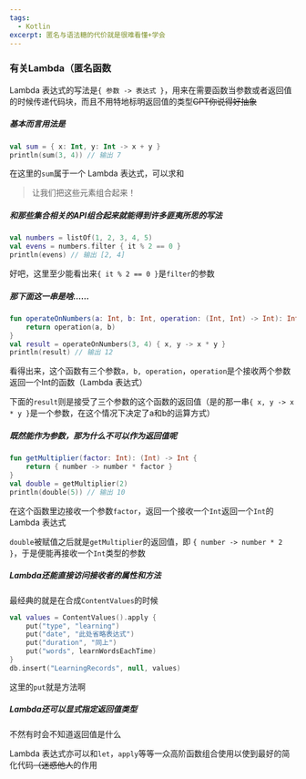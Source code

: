 ```yaml
---
tags:
  - Kotlin
excerpt: 匿名与语法糖的代价就是很难看懂+学会
---
```

### 有关Lambda（匿名函数

Lambda 表达式的写法是`{ 参数 -> 表达式 }`，用来在需要函数当参数或者返回值的时候传递代码块，而且不用特地标明返回值的类型~~GPT你说得好抽象~~

##### 基本而言用法是

```kotlin
val sum = { x: Int, y: Int -> x + y }
println(sum(3, 4)) // 输出 7
```

在这里的`sum`属于一个 Lambda 表达式，可以求和

> 让我们把这些元素组合起来！

##### 和那些集合相关的API组合起来就能得到许多匪夷所思的写法

```kotlin
val numbers = listOf(1, 2, 3, 4, 5)
val evens = numbers.filter { it % 2 == 0 }
println(evens) // 输出 [2, 4]
```

好吧，这里至少能看出来`{ it % 2 == 0 }`是`filter`的参数

##### 那下面这一串是啥……

```kotlin
fun operateOnNumbers(a: Int, b: Int, operation: (Int, Int) -> Int): Int {
    return operation(a, b)
}
val result = operateOnNumbers(3, 4) { x, y -> x * y }
println(result) // 输出 12
```

看得出来，这个函数有三个参数`a, b, operation`，`operation`是个接收两个参数返回一个Int的函数（Lambda 表达式）

下面的`result`则是接受了三个参数的这个函数的返回值（是的那一串`{ x, y -> x * y }`是一个参数，在这个情况下决定了a和b的运算方式）

##### 既然能作为参数，那为什么不可以作为返回值呢

```kotlin
fun getMultiplier(factor: Int): (Int) -> Int {
    return { number -> number * factor }
}
val double = getMultiplier(2)
println(double(5)) // 输出 10
```

在这个函数里边接收一个参数`factor`，返回一个接收一个`Int`返回一个`Int`的Lambda 表达式

`double`被赋值之后就是`getMultiplier`的返回值，即 `{ number -> number * 2 }`，于是便能再接收一个`Int`类型的参数

##### Lambda还能直接访问接收者的属性和方法

最经典的就是在合成`ContentValues`的时候

```kotlin
val values = ContentValues().apply {
    put("type", "learning")
    put("date", "此处省略表达式")
    put("duration", "同上")
    put("words", learnWordsEachTime)
} 
db.insert("LearningRecords", null, values)
```

这里的`put`就是方法啊

##### Lambda还可以显式指定返回值类型

不然有时会不知道返回值是什么



Lambda 表达式亦可以和`let`，`apply`等等一众高阶函数组合使用以使到最好的简化代码~~（迷惑他人~~的作用